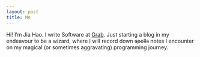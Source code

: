 ```yaml
---
layout: post
title: Me
---
```


Hi! I’m Jia Hao. I write Software at [Grab](https://www.grab.com/sg/). Just starting a blog in my endeavour to be a wizard, where I will record down <del>spells</del> notes I encounter on my magical (or sometimes aggravating) programming journey.
